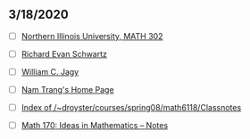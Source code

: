 ## 3/18/2020

- [ ] [Northern Illinois University, MATH 302](http://www.math.niu.edu/~richard/Math302/)

- [ ] [Richard Evan Schwartz](http://www.math.brown.edu/~res/)

- [ ] [William C. Jagy](http://zakuski.utsa.edu/~jagy/)

- [ ] [Nam Trang's Home Page](https://www.math.uci.edu/~ntrang/)

- [ ] [Index of /~droyster/courses/spring08/math6118/Classnotes](http://www.ms.uky.edu/~droyster/courses/spring08/math6118/Classnotes/)

- [ ] [Math 170: Ideas in Mathematics – Notes](https://www.math.upenn.edu/~rimmer/math170/evening/notes.html)